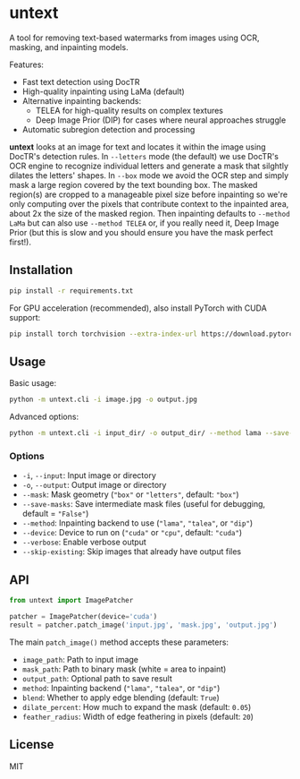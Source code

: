 # untext

A tool for removing text-based watermarks from images using OCR, masking, and inpainting models.

Features:
* Fast text detection using DocTR
* High-quality inpainting using LaMa (default)
* Alternative inpainting backends:
  * TELEA for high-quality results on complex textures
  * Deep Image Prior (DIP) for cases where neural approaches struggle
* Automatic subregion detection and processing

**untext** looks at an image for text and locates it within the image using DocTR's detection rules. In `--letters` mode (the default) we use DocTR's OCR engine to recognize individual letters and generate a mask that silghtly dilates the letters' shapes. In `--box` mode we avoid the OCR step and simply mask a large region covered by the text bounding box. The masked region(s) are cropped to a manageable pixel size before inpainting so we're only computing over the pixels that contribute context to the inpainted area, about 2x the size of the masked region. Then inpainting defaults to `--method LaMa` but can also use `--method TELEA` or, if you really need it, Deep Image Prior (but this is slow and you should ensure you have the mask perfect first!). 


## Installation

```bash
pip install -r requirements.txt
```

For GPU acceleration (recommended), also install PyTorch with CUDA support:

```bash
pip install torch torchvision --extra-index-url https://download.pytorch.org/whl/cu118
```

## Usage

Basic usage:

```bash
python -m untext.cli -i image.jpg -o output.jpg
```

Advanced options:

```bash
python -m untext.cli -i input_dir/ -o output_dir/ --method lama --save-masks
```

### Options

* `-i`, `--input`: Input image or directory
* `-o`, `--output`: Output image or directory
* `--mask`: Mask geometry (`"box"` or `"letters"`, default: `"box"`)
* `--save-masks`: Save intermediate mask files (useful for debugging, default = `"False"`)
* `--method`: Inpainting backend to use (`"lama"`, `"talea"`, or `"dip"`)
* `--device`: Device to run on (`"cuda"` or `"cpu"`, default: `"cuda"`)
* `--verbose`: Enable verbose output
* `--skip-existing`: Skip images that already have output files

## API

```python
from untext import ImagePatcher

patcher = ImagePatcher(device='cuda')
result = patcher.patch_image('input.jpg', 'mask.jpg', 'output.jpg')
```

The main `patch_image()` method accepts these parameters:

* `image_path`: Path to input image
* `mask_path`: Path to binary mask (white = area to inpaint)
* `output_path`: Optional path to save result
* `method`: Inpainting backend (`"lama"`, `"talea"`, or `"dip"`)
* `blend`: Whether to apply edge blending (default: `True`)
* `dilate_percent`: How much to expand the mask (default: `0.05`)
* `feather_radius`: Width of edge feathering in pixels (default: `20`)

## License

MIT



